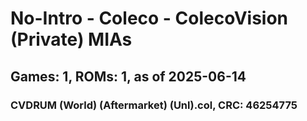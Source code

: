 # No-Intro - Coleco - ColecoVision (Private) MIAs
## Games: 1, ROMs: 1, as of 2025-06-14

### CVDRUM (World) (Aftermarket) (Unl).col, CRC: 46254775
